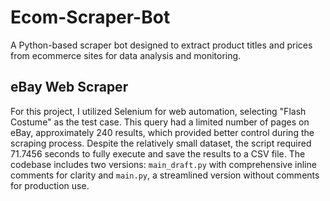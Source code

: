# Ecom-Scraper-Bot
A Python-based scraper bot designed to extract product titles and prices from ecommerce sites for data analysis and monitoring.
## eBay Web Scraper
For this project, I utilized Selenium for web automation, selecting "Flash Costume" as the test case. This query had a limited number of pages on eBay, approximately 240 results, which provided better control during the scraping process. Despite the relatively small dataset, the script required 71.7456 seconds to fully execute and save the results to a CSV file. 
The codebase includes two versions: `main_draft.py` with comprehensive inline comments for clarity and `main.py`, a streamlined version without comments for production use.
